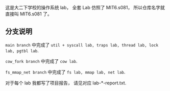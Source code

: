 这是大二下学校的操作系统 lab， 全套 Lab 仿照了 MIT6.s081， 所以仓库名字就直接叫 MIT6.s081 了。

## 分支说明

`main branch` 中完成了 `util + syscall lab, traps lab, thread lab, lock lab, pgtbl lab`.

`cow_fork branch` 中完成了 `cow lab`.

`fs_mmap_net branch` 中完成了 `fs lab, mmap lab, net lab`.

对于每个 lab 我都写了项目报告， 请见对应 lab-*-report.txt.